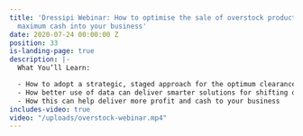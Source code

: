 ```yaml
---
title: 'Dressipi Webinar: How to optimise the sale of overstock products and release
  maximum cash into your business'
date: 2020-07-24 00:00:00 Z
position: 33
is-landing-page: true
description: |-
  What You’ll Learn:

  - How to adopt a strategic, staged approach for the optimum clearance strategy
  - How better use of data can deliver smarter solutions for shifting overstock products
  - How this can help deliver more profit and cash to your business
includes-video: true
video: "/uploads/overstock-webinar.mp4"
---
```


